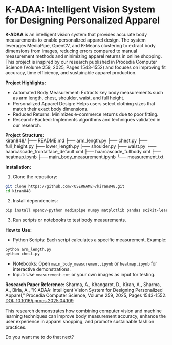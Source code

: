 
# K-ADAA: Intelligent Vision System for Designing Personalized Apparel

**K-ADAA** is an intelligent vision system that provides accurate body measurements to enable personalized apparel design. The system leverages MediaPipe, OpenCV, and K-Means clustering to extract body dimensions from images, reducing errors compared to manual measurement methods and minimizing apparel returns in online shopping. This project is inspired by our research published in Procedia Computer Science (Volume 259, 2025, Pages 1543-1552) and focuses on improving fit accuracy, time efficiency, and sustainable apparel production.

**Project Highlights:**  
- Automated Body Measurement: Extracts key body measurements such as arm length, chest, shoulder, waist, and full height.  
- Personalized Apparel Design: Helps users select clothing sizes that match their exact body dimensions.  
- Reduced Returns: Minimizes e-commerce returns due to poor fitting.  
- Research-Backed: Implements algorithms and techniques validated in our research.

**Project Structure:**  
kiran848/
├── README.md
├── arm\_length.py
├── chest.py
├── full\_height.py
├── lower\_length.py
├── shoulder.py
├── waist.py
├── haarcascade\_frontalface\_default.xml
├── haarcascade\_fullbody.xml
├── heatmap.ipynb
├── main\_body\_measurement.ipynb
└── measurement.txt


**Installation:**  
1. Clone the repository:  
```bash
git clone https://github.com/<USERNAME>/kiran848.git
cd kiran848
````

2. Install dependencies:

```bash
pip install opencv-python mediapipe numpy matplotlib pandas scikit-learn
```

3. Run scripts or notebooks to test body measurements.

**How to Use:**

* Python Scripts: Each script calculates a specific measurement. Example:

```bash
python arm_length.py
python chest.py
```

* Notebooks: Open `main_body_measurement.ipynb` or `heatmap.ipynb` for interactive demonstrations.
* Input: Use `measurement.txt` or your own images as input for testing.

**Research Paper Reference:**
Sharma, A., Khangarot, D., Kiran, A., Sharma, A., Birla, A., "K-ADAA: Intelligent Vision System for Designing Personalized Apparel," Procedia Computer Science, Volume 259, 2025, Pages 1543-1552. [DOI: 10.1016/j.procs.2025.04.109](https://doi.org/10.1016/j.procs.2025.04.109)

This research demonstrates how combining computer vision and machine learning techniques can improve body measurement accuracy, enhance the user experience in apparel shopping, and promote sustainable fashion practices.



Do you want me to do that next?
